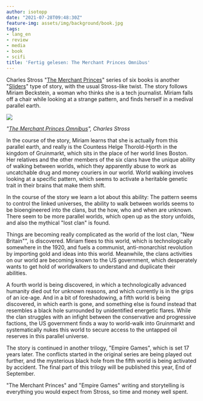 ```yaml
---
author: isotopp
date: "2021-07-28T09:48:30Z"
feature-img: assets/img/background/book.jpg
tags:
- lang_en
- review
- media
- book
- scifi
title: 'Fertig gelesen: The Merchant Princes Omnibus'
---
```


Charles Stross "[The Merchant Princes](https://www.amazon.de/gp/kindle/series/B00WKNMLD4)" series of six books is another "[Sliders](https://en.wikipedia.org/wiki/Sliders)" type of story, with the usual Stross-like twist.
The story follows Miriam Beckstein, a woman who thinks she is a tech journalist.
Miriam falls off a chair while looking at a strange pattern, and finds herself in a medival parallel earth.

[![](/uploads/2021/07/merchant-princes.jpg)](https://www.amazon.de/gp/kindle/series/B00WKNMLD4)

*"[The Merchant Princes Omnibus](https://www.amazon.de/gp/kindle/series/B00WKNMLD4)", Charles Stross*

In the course of the story, Miriam learns that she is actually from this parallel earth, and really is the Countess Helge Thorold-Hjorth in the kingdom of Gruinmarkt, which sits in the place of her world lines Boston.
Her relatives and the other members of the six clans have the unique ability of walking between worlds, which they apparently abuse to work as uncatchable drug and money couriers in our world.
World walking involves looking at a specific pattern, which seems to activate a heritable genetic trait in their brains that make them shift.

In the course of the story we learn a lot about this ability:
The pattern seems to control the linked universes, the ability to walk between worlds seems to be bioengineered into the clans, but the how, who and when are unknown.
There seem to be more parallel worlds, which open up as the story unfolds, and also the mythical "lost clan" is found.

Things are becoming really complicated as the world of the lost clan, "New Britain"", is discovered.
Miriam flees to this world, which is technologically somewhere in the 1920, and fuels a communist, anti-monarchist revolution by importing gold and ideas into this world.
Meanwhile, the clans activities on our world are becoming known to the US government, which desperately wants to get hold of worldwalkers to understand and duplicate their abilities.

A fourth world is being discovered, in which a technologically advanced humanity died out for unknown reasons, and which currently is in the grips of an ice-age.
And in a bit of foreshadowing, a fifth world is being discovered, in which earth is gone, and something else is found instead that resembles a black hole surrounded by unidentified energetic flares.
While the clan struggles with an infight between the conservative and progressive factions, the US government finds a way to world-walk into Gruinmarkt and systematically nukes this world to secure access to the untapped oil reserves in this parallel universe.

The story is continued in another trilogy, "Empire Games", which is set 17 years later.
The conflicts started in the original series are being played out further, and the mysterious black hole from the fifth world is being activated by accident.
The final part of this trilogy will be published this year, End of September.

"The Merchant Princes" and "Empire Games" writing and storytelling is everything you would expect from Stross, so time and money well spent.
